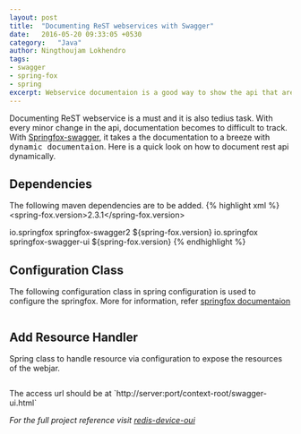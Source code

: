 ```yaml
---
layout: post
title:  "Documenting ReST webservices with Swagger"
date:   2016-05-20 09:33:05 +0530
category:	"Java"
author:	Ningthoujam Lokhendro
tags:
- swagger
- spring-fox
- spring
excerpt: Webservice documentaion is a good way to show the api that are exposed. Using swagger annotation and let swagger generate the documentation is pretty neat.
---
```

Documenting ReST webservice is a must and it is also tedius task. With every minor change in the api, documentation becomes to difficult to track. With [Springfox-swagger][Springfox-swagger], it takes a the documentation to a breeze with <kbd>dynamic documentaion</kbd>. Here is a quick look on how to document rest api dynamically.

## Dependencies
The following maven dependencies are to be added.
{% highlight xml %}
<properties>
    <spring-fox.version>2.3.1</spring-fox.version>
</properties>
<!-- Springfox swagger -->
<dependency>
  <groupId>io.springfox</groupId>
  <artifactId>springfox-swagger2</artifactId>
  <version>${spring-fox.version}</version>
</dependency>
<!-- Webjar UI -->
<dependency>
  <groupId>io.springfox</groupId>
  <artifactId>springfox-swagger-ui</artifactId>
  <version>${spring-fox.version}</version>
</dependency>
{% endhighlight %}

## Configuration Class
The following configuration class in spring configuration is used to configure the springfox. More for information, refer [springfox documentaion][springfox documentaion]
<!--<script src="https://gist-it.appspot.com/github/ningthoujam-lokhendro/DeviceDetail/blob/master/redis-device-oui/src/main/java/com/ningzeta/deviceOUI/config/SwaggerConfiguration.java?footer=0&slice=22:0"></script>
-->
<pre
  class="language-java"
  data-jsonp="https://api.github.com/repos/ningthoujam-lokhendro/DeviceDetail/contents/redis-device-oui/src/main/java/com/ningzeta/deviceOUI/config/SwaggerConfiguration.java">
</pre>

## Add Resource Handler
Spring class to handle resource via configuration to expose the resources of the webjar.
<pre
  class="language-java"
  data-jsonp="https://api.github.com/repos/ningthoujam-lokhendro/DeviceDetail/contents/redis-device-oui/src/main/java/com/ningzeta/deviceOUI/config/WebConfiguration.java">
</pre>
<!--<script src="https://gist-it.appspot.com/github/ningthoujam-lokhendro/DeviceDetail/blob/master/redis-device-oui/src/main/java/com/ningzeta/deviceOUI/config/WebConfiguration.java?footer=0&slice=18:0"></script>
-->
<div class="alert alert-info">
<span class="glyphicon glyphicon-info-sign"></span> The access url should be at `http://server:port/context-root/swagger-ui.html`
</div>

<i class="glyphicon glyphicon-apple" /> For the full project reference visit [redis-device-oui][redis-device-oui]

[redis-device-oui]: https://github.com/ningthoujam-lokhendro/DeviceDetail/blob/master/redis-device-oui
[Springfox-swagger]: http://springfox.github.io/springfox/
[springfox documentaion]: http://springfox.github.io/springfox/docs/current/
